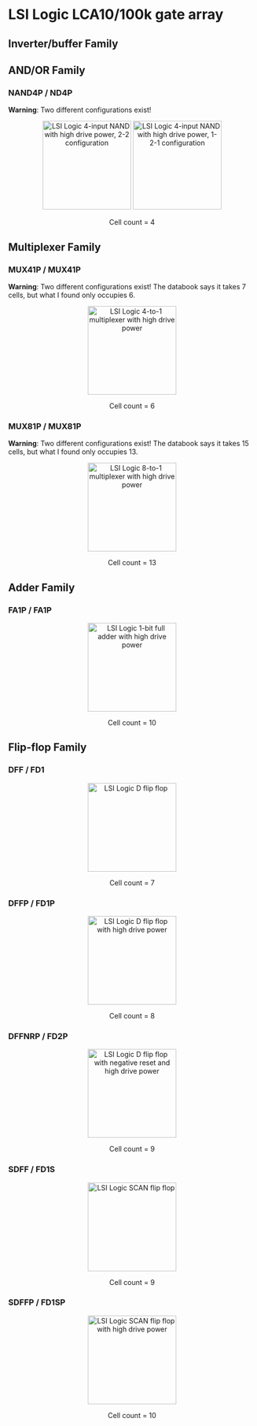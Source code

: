 # LSI Logic LCA10/100k gate array
## Inverter/buffer Family

## AND/OR Family
### NAND4P / ND4P
**Warning**: Two different configurations exist!
<p align=center><img alt="LSI Logic 4-input NAND with high drive power, 2-2 configuration" src="./assets_lsi_lca10_100k/GP9001_ND4P_22.png" height="auto" width="180"> <img alt="LSI Logic 4-input NAND with high drive power, 1-2-1 configuration" src="./assets_lsi_lca10_100k/GP9001_ND4P_121.png" height="auto" width="180"></p>
<p align=center>Cell count = 4</p>

## Multiplexer Family
### MUX41P / MUX41P
**Warning**: Two different configurations exist! The databook says it takes 7 cells, but what I found only occupies 6.
<p align=center><img alt="LSI Logic 4-to-1 multiplexer with high drive power" src="./assets_lsi_lca10_100k/GP9001_MUX41P.png" height="auto" width="180"></p>
<p align=center>Cell count = 6</p>

### MUX81P / MUX81P
**Warning**: Two different configurations exist! The databook says it takes 15 cells, but what I found only occupies 13.
<p align=center><img alt="LSI Logic 8-to-1 multiplexer with high drive power" src="./assets_lsi_lca10_100k/GP9001_MUX81P.png" height="auto" width="180"></p>
<p align=center>Cell count = 13</p>

## Adder Family
### FA1P / FA1P
<p align=center><img alt="LSI Logic 1-bit full adder with high drive power" src="./assets_lsi_lca10_100k/GP9001_FA1P.png" height="auto" width="180"></p>
<p align=center>Cell count = 10</p>

## Flip-flop Family
### DFF / FD1
<p align=center><img alt="LSI Logic D flip flop" src="./assets_lsi_lca10_100k/GP9001_FD1.png" height="auto" width="180"></p>
<p align=center>Cell count = 7</p>

### DFFP / FD1P
<p align=center><img alt="LSI Logic D flip flop with high drive power" src="./assets_lsi_lca10_100k/GP9001_FD1P.png" height="auto" width="180"></p>
<p align=center>Cell count = 8</p>

### DFFNRP / FD2P
<p align=center><img alt="LSI Logic D flip flop with negative reset and high drive power" src="./assets_lsi_lca10_100k/GP9001_FD2P.png" height="auto" width="180"></p>
<p align=center>Cell count = 9</p>

### SDFF / FD1S
<p align=center><img alt="LSI Logic SCAN flip flop" src="./assets_lsi_lca10_100k/GP9001_FD1S.png" height="auto" width="180"></p>
<p align=center>Cell count = 9</p>

### SDFFP / FD1SP
<p align=center><img alt="LSI Logic SCAN flip flop with high drive power" src="./assets_lsi_lca10_100k/GP9001_FD1SP.png" height="auto" width="180"></p>
<p align=center>Cell count = 10</p>
